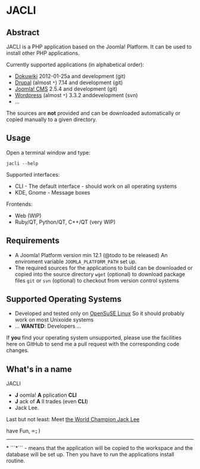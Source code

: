 # JACLI

## Abstract
JACLI is a PHP application based on the Joomla! Platform. It can be used to install other PHP applications.

Currently supported applications (in alphabetical order):

* [Dokuwiki](http://dokuwiki.org)
  2012-01-25a and development (git)
* [Drupal](http://drupal.org) (almost ```*```)
  7.14 and development (git)
* [Joomla! CMS](http://joomla.org)
  2.5.4 and development (git)
* [Wordpress](http://wordpress.org) (almost ```*```)
  3.3.2 anddevelopment (svn)
* ...

The sources are **not** provided and can be downloaded automatically or copied manually to a given directory.

## Usage
Open a terminal window and type:

```jacli --help```

Supported interfaces:

* CLI - The default interface - should work on all operating systems
* KDE, Gnome - Message boxes

Frontends:

* Web (WIP)
* Ruby/QT, Python/QT, C++/QT (very WIP)

## Requirements
* A Joomla! Platform version min 12.1 (@todo to be released)
	An enviroment variable ```JOOMLA_PLATFORM_PATH``` set up.
* The required sources for the applications to build can be downloaded or copied into the source directory
	```wget``` (optional) to download package files
	```git``` or ```svn``` (optional) to checkout from version control systems

## Supported Operating Systems
* Developed and tested only on [OpenSuSE Linux](http://opensuse.org)
	So it should probably work on most Unixoide systems
* ... **WANTED**: Developers ...

If **you** find your operating system unsupported, please use the facilities here on GitHub to send me a pull request with the corresponding code changes.

## What's in a name
JACLI

 * **J** oomla! **A** pplication **CLI**
 * **J** ack of **A** ll trades (even **CLI**)
 * Jack Lee.

Last but not least: Meet [the World Champion Jack Lee](http://www.youtube.com/watch?v=Z4CRwrR_lBE)

have Fun,
<tt>=;)</tt>

<hr />
* ```*``` - means that the application will be copied to the workspace and the database will be set up. Then you have to run the applications install routine.
